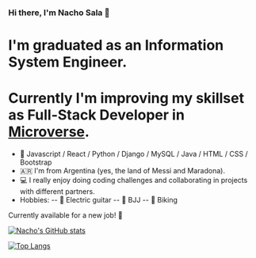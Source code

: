 ### Hi there, I'm Nacho Sala 👋

# I'm graduated as an Information System Engineer. 
# Currently I'm improving my skillset as Full-Stack Developer in [Microverse](https://www.microverse.org/).

- 📖 Javascript / React / Python / Django / MySQL / Java / HTML / CSS / Bootstrap 
- 🇦🇷 I'm from Argentina (yes, the land of Messi and Maradona).
- 💻 I really enjoy doing coding challenges and collaborating in projects with different partners.
- Hobbies:
-- 🎸 Electric guitar
-- 🥋 BJJ
-- 🚴 Biking

Currently available for a new job! 💪

[![Nacho's GitHub stats](https://github-readme-stats.vercel.app/api?username=nachosala89&count_private=true&show_icons=true&theme=dark)](https://github.com/anuraghazra/github-readme-stats)

[![Top Langs](https://github-readme-stats.vercel.app/api/top-langs/?username=nachosala89&langs_count=4&theme=dark&layout=compact)](https://github.com/anuraghazra/github-readme-stats)
